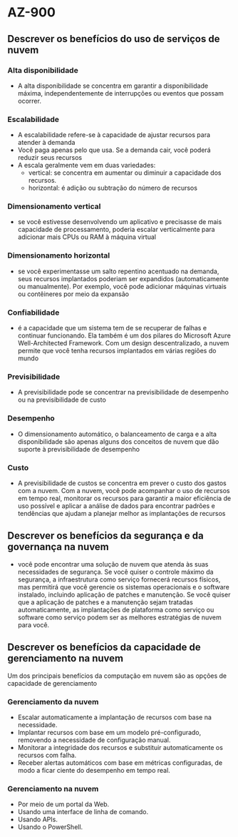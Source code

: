 # AZ-900
## Descrever os benefícios do uso de serviços de nuvem
### Alta disponibilidade
- A alta disponibilidade se concentra em garantir a disponibilidade máxima, independentemente de interrupções ou eventos que possam ocorrer.

### Escalabilidade
- A escalabilidade refere-se à capacidade de ajustar recursos para atender à demanda
- Você paga apenas pelo que usa. Se a demanda cair, você poderá reduzir seus recursos
- A escala geralmente vem em duas variedades: 
    - vertical: se concentra em aumentar ou diminuir a capacidade dos recursos.
    - horizontal:  é adição ou subtração do número de recursos

### Dimensionamento vertical
- se você estivesse desenvolvendo um aplicativo e precisasse de mais capacidade de processamento, poderia escalar verticalmente para adicionar mais CPUs ou RAM à máquina virtual
### Dimensionamento horizontal
- se você experimentasse um salto repentino acentuado na demanda, seus recursos implantados poderiam ser expandidos (automaticamente ou manualmente). Por exemplo, você pode adicionar máquinas virtuais ou contêineres por meio da expansão

### Confiabilidade
- é a capacidade que um sistema tem de se recuperar de falhas e continuar funcionando. Ela também é um dos pilares do Microsoft Azure Well-Architected Framework. Com um design descentralizado, a nuvem permite que você tenha recursos implantados em várias regiões do mundo

### Previsibilidade 
- A previsibilidade pode se concentrar na previsibilidade de desempenho ou na previsibilidade de custo

### Desempenho
- O dimensionamento automático, o balanceamento de carga e a alta disponibilidade são apenas alguns dos conceitos de nuvem que dão suporte à previsibilidade de desempenho

### Custo
- A previsibilidade de custos se concentra em prever o custo dos gastos com a nuvem. Com a nuvem, você pode acompanhar o uso de recursos em tempo real, monitorar os recursos para garantir a maior eficiência de uso possível e aplicar a análise de dados para encontrar padrões e tendências que ajudam a planejar melhor as implantações de recursos

## Descrever os benefícios da segurança e da governança na nuvem
- você pode encontrar uma solução de nuvem que atenda às suas necessidades de segurança. Se você quiser o controle máximo da segurança, a infraestrutura como serviço fornecerá recursos físicos, mas permitirá que você gerencie os sistemas operacionais e o software instalado, incluindo aplicação de patches e manutenção. Se você quiser que a aplicação de patches e a manutenção sejam tratadas automaticamente, as implantações de plataforma como serviço ou software como serviço podem ser as melhores estratégias de nuvem para você.

## Descrever os benefícios da capacidade de gerenciamento na nuvem
Um dos principais benefícios da computação em nuvem são as opções de capacidade de gerenciamento
### Gerenciamento da nuvem
- Escalar automaticamente a implantação de recursos com base na necessidade.
- Implantar recursos com base em um modelo pré-configurado, removendo a necessidade de configuração manual.
- Monitorar a integridade dos recursos e substituir automaticamente os recursos com falha.
- Receber alertas automáticos com base em métricas configuradas, de modo a ficar ciente do desempenho em tempo real.

### Gerenciamento na nuvem
- Por meio de um portal da Web.
- Usando uma interface de linha de comando.
- Usando APIs.
- Usando o PowerShell.